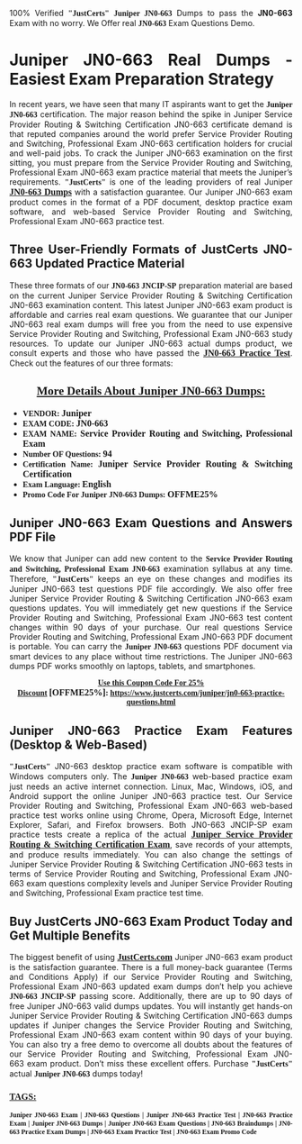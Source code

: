 <p style="text-align: justify;">100% Verified <span style="font-size:14px;"><span style="font-family:Georgia,serif;"><strong>"JustCerts"</strong></span></span> <span style="font-family:Georgia,serif;"><strong>Juniper JN0-663</strong></span> Dumps to pass the <strong>JN0-663</strong> Exam with no worry. We Offer real <span style="font-family:Georgia,serif;"><strong>JN0-663</strong></span> Exam Questions Demo.</p>

<h1 style="text-align: justify;"><strong>Juniper JN0-663 Real Dumps - Easiest Exam Preparation Strategy</strong></h1>

<p style="text-align: justify;">In recent years, we have seen that many IT aspirants want to get the <span style="font-family:Georgia,serif;"><strong>Juniper JN0-663</strong></span> certification. The major reason behind the spike in Juniper Service Provider Routing & Switching Certification JN0-663 certificate demand is that reputed companies around the world prefer Service Provider Routing and Switching, Professional Exam JN0-663 certification holders for crucial and well-paid jobs. To crack the Juniper JN0-663 examination on the first sitting, you must prepare from the Service Provider Routing and Switching, Professional Exam JN0-663 exam practice material that meets the Juniper’s requirements. <span style="font-size:14px;"><span style="font-family:Georgia,serif;"><strong>"JustCerts"</strong></span></span> is one of the leading providers of real Juniper <a href="https://www.justcerts.com/juniper/jn0-663-practice-questions.html"><span style="font-size:16px;"><u><span style="font-family:Georgia,serif;"><strong>JN0-663 Dumps</strong></span></u></span></a> with a satisfaction guarantee. Our Juniper JN0-663 exam product comes in the format of a PDF document, desktop practice exam software, and web-based Service Provider Routing and Switching, Professional Exam JN0-663 practice test.</p>

<h2 style="text-align: justify;"><strong>Three User-Friendly Formats of JustCerts JN0-663 Updated Practice Material</strong></h2>

<p style="text-align: justify;">These three formats of our <span style="font-family:Georgia,serif;"><strong>JN0-663 JNCIP-SP</strong></span> preparation material are based on the current Juniper Service Provider Routing & Switching Certification JN0-663 examination content. This latest Juniper JN0-663 exam product is affordable and carries real exam questions. We guarantee that our Juniper JN0-663 real exam dumps will free you from the need to use expensive Service Provider Routing and Switching, Professional Exam JN0-663 study resources. To update our Juniper JN0-663 actual dumps product, we consult experts and those who have passed the <a href="https://www.justcerts.com/juniper/jn0-663-practice-questions.html"><u><span style="font-size:16px;"><span style="font-family:Georgia,serif;"><strong>JN0-663 Practice Test</strong></span></span></u></a>. Check out the features of our three formats:</p>

<h2 style="text-align: center;"><u><strong><span style="font-family:Georgia,serif;">More Details About Juniper JN0-663 Dumps:</span></strong></u></h2>

<ul>
	<li style="text-align: justify;"><span style="font-size:14px;"><span style="font-family:Georgia,serif;"><strong>VENDOR: </strong></span></span><span style="font-size:16px;"><span style="font-family:Georgia,serif;"><strong>Juniper</strong></span></span></li>
	<li style="text-align: justify;"><span style="font-size:14px;"><span style="font-family:Georgia,serif;"><strong>EXAM CODE: </strong></span></span><span style="font-size:16px;"><span style="font-family:Georgia,serif;"><strong>JN0-663</strong></span></span></li>
	<li style="text-align: justify;"><span style="font-size:14px;"><span style="font-family:Georgia,serif;"><strong>EXAM NAME: </strong></span></span><span style="font-size:16px;"><span style="font-family:Georgia,serif;"><strong>Service Provider Routing and Switching, Professional Exam</strong></span></span></li>
	<li style="text-align: justify;"><span style="font-size:14px;"><span style="font-family:Georgia,serif;"><strong>Number OF Questions: </strong></span></span><span style="font-size:16px;"><span style="font-family:Georgia,serif;"><strong>94</strong></span></span></li>
	<li style="text-align: justify;"><span style="font-size:14px;"><span style="font-family:Georgia,serif;"><strong>Certification Name: </strong></span></span><span style="font-size:16px;"><span style="font-family:Georgia,serif;"><strong>Juniper Service Provider Routing & Switching Certification</strong></span></span></li>
	<li style="text-align: justify;"><span style="font-size:14px;"><span style="font-family:Georgia,serif;"><strong>Exam Language: </strong></span></span><span style="font-size:16px;"><span style="font-family:Georgia,serif;"><strong>English</strong></span></span></li>
	<li style="text-align: justify;"><span style="font-size:14px;"><span style="font-family:Georgia,serif;"><strong>Promo Code For Juniper JN0-663 Dumps: </strong></span></span><span style="font-size:16px;"><span style="font-family:Georgia,serif;"><strong>OFFME25%</strong></span></span></li>
</ul>

<h2 style="text-align: justify;"><strong>Juniper JN0-663 Exam Questions and Answers PDF File</strong></h2>

<p style="text-align: justify;">We know that Juniper can add new content to the <span style="font-family:Georgia,serif;"><strong>Service Provider Routing and Switching, Professional Exam JN0-663</strong></span> examination syllabus at any time. Therefore, <span style="font-size:14px;"><span style="font-family:Georgia,serif;"><strong>"JustCerts"</strong></span></span> keeps an eye on these changes and modifies its Juniper JN0-663 test questions PDF file accordingly. We also offer free Juniper Service Provider Routing & Switching Certification JN0-663 exam questions updates. You will immediately get new questions if the Service Provider Routing and Switching, Professional Exam JN0-663 test content changes within 90 days of your purchase. Our real questions Service Provider Routing and Switching, Professional Exam JN0-663 PDF document is portable. You can carry the <span style="font-family:Georgia,serif;"><strong>Juniper JN0-663</strong></span> questions PDF document via smart devices to any place without time restrictions. The Juniper JN0-663 dumps PDF works smoothly on laptops, tablets, and smartphones.</p>

<p style="text-align: center;"><span style="font-size:14px;"><span style="font-family:Georgia,serif;"><strong><u>Use this Coupon Code For 25% Discount</u> </strong></span></span><span style="font-size:16px;"><span style="font-family:Georgia,serif;"><strong>[OFFME25%]</strong></span></span><span style="font-size:14px;"><span style="font-family:Georgia,serif;"><strong>: <u><a href="https://www.justcerts.com/juniper/jn0-663-practice-questions.html">https://www.justcerts.com/juniper/jn0-663-practice-questions.html</a></u></strong></span></span></p>

<h2 style="text-align: justify;"><strong>Juniper JN0-663 Practice Exam Features (Desktop & Web-Based)</strong></h2>

<p style="text-align: justify;"><span style="font-size:14px;"><span style="font-family:Georgia,serif;"><strong>"JustCerts"</strong></span></span> JN0-663 desktop practice exam software is compatible with Windows computers only. The <span style="font-family:Georgia,serif;"><strong>Juniper JN0-663</strong></span> web-based practice exam just needs an active internet connection. Linux, Mac, Windows, iOS, and Android support the online Juniper JN0-663 practice test. Our Service Provider Routing and Switching, Professional Exam JN0-663 web-based practice test works online using Chrome, Opera, Microsoft Edge, Internet Explorer, Safari, and Firefox browsers. Both JN0-663 JNCIP-SP exam practice tests create a replica of the actual <u><a href="https://www.justcerts.com/juniper/juniper-service-provider-routing-switching-certification-exams.html"><span style="font-size:16px;"><span style="font-family:Georgia,serif;"><strong>Juniper Service Provider Routing & Switching Certification Exam</strong></span></span></a></u>, save records of your attempts, and produce results immediately. You can also change the settings of Juniper Service Provider Routing & Switching Certification JN0-663 tests in terms of Service Provider Routing and Switching, Professional Exam JN0-663 exam questions complexity levels and Juniper Service Provider Routing and Switching, Professional Exam practice test time.</p>

<h2 style="text-align: justify;"><strong>Buy JustCerts JN0-663 Exam Product Today and Get Multiple Benefits</strong></h2>

<p style="text-align: justify;">The biggest benefit of using <a href="https://www.justcerts.com/"><u><span style="font-size:16px;"><span style="font-family:Georgia,serif;"><strong>JustCerts.com</strong></span></span></u></a> Juniper JN0-663 exam product is the satisfaction guarantee. There is a full money-back guarantee (Terms and Conditions Apply) if our Service Provider Routing and Switching, Professional Exam JN0-663 updated exam dumps don’t help you achieve <span style="font-family:Georgia,serif;"><strong>JN0-663 JNCIP-SP</strong></span> passing score. Additionally, there are up to 90 days of free Juniper JN0-663 valid dumps updates. You will instantly get hands-on Juniper Service Provider Routing & Switching Certification JN0-663 dumps updates if Juniper changes the Service Provider Routing and Switching, Professional Exam JN0-663 exam content within 90 days of your buying. You can also try a free demo to overcome all doubts about the features of our Service Provider Routing and Switching, Professional Exam JN0-663 exam product. Don’t miss these excellent offers. Purchase <span style="font-size:14px;"><span style="font-family:Georgia,serif;"><strong>"JustCerts"</strong></span></span> actual <span style="font-family:Georgia,serif;"><strong>Juniper JN0-663</strong></span> dumps today!</p>

<h3 style="text-align: justify;"><u><span style="font-size:16px;"><span style="font-family:Georgia,serif;"><strong>TAGS:</strong></span></span></u></h3>

<p style="text-align: justify;"><span style="font-size:12px;"><span style="font-family:Georgia,serif;"><strong>Juniper JN0-663 Exam | JN0-663 Questions | Juniper JN0-663 Practice Test | JN0-663 Practice Exam | Juniper JN0-663 Dumps | Juniper JN0-663 Exam Questions | JN0-663 Braindumps | JN0-663 Practice Exam Dumps | JN0-663 Exam Practice Test | JN0-663 Exam Promo Code </strong></span></span></p>
